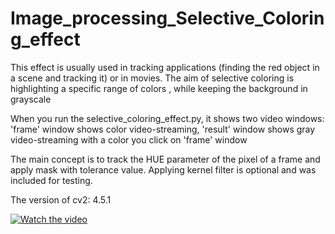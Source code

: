 # Image_processing_Selective_Coloring_effect
This effect is usually used in tracking applications
(finding the red object in a scene and tracking it) or in movies. The aim of selective coloring is highlighting a specific range of colors , while keeping the background in grayscale

When you run the selective_coloring_effect.py, it shows two video windows: 'frame' window shows color video-streaming, 'result' window shows gray video-streaming with a color you click on 'frame' window

The main concept is to track the HUE parameter of the pixel of a frame and apply mask with tolerance value. Applying kernel filter is optional and was included for testing.

The version of cv2: 4.5.1

[![Watch the video](https://github.com/RustamChib/Image_Processing_Selective_Coloring_effect/blob/main/result.gif)](https://youtu.be/tIJqNCWD39o)
